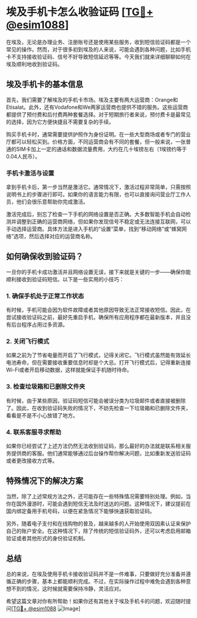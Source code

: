 # 埃及手机卡怎么收验证码 [[TG💪+ @esim1088](https://t.me/s/esim1088)]

在埃及，无论是办理业务、注册账号还是使用某些服务，收到短信验证码都是一个常见的操作。然而，对于很多初到埃及的人来说，可能会遇到各种问题，比如手机卡不支持接收验证码、信号不好导致短信延迟等等。今天我们就来详细聊聊如何在埃及顺利地收到验证码。

## 埃及手机卡的基本信息

首先，我们需要了解埃及的手机卡市场。埃及主要有两大运营商：Orange和Etisalat。此外，还有Vodafone和We两家运营商也提供不错的服务。这些运营商都提供了预付费和后付费两种套餐选择。对于短期旅行者来说，预付费卡是最常见的选择，因为它方便快捷且不需要复杂的手续。

购买手机卡时，通常需要提供护照作为身份证明。在一些大型商场或者专门的营业厅都可以轻松买到。价格方面，不同运营商会有不同的套餐，但一般来说，一张普通的SIM卡加上一定的通话和数据流量费用，大约在几十埃镑左右（1埃镑约等于0.04人民币）。

### 手机卡激活与设置

拿到手机卡后，第一步当然是激活它。通常情况下，激活过程非常简单，只需按照说明书上的步骤进行即可。如果你的语言能力有限，也可以直接询问营业厅工作人员，他们会很乐意帮助你完成激活。

激活完成后，别忘了检查一下手机的网络设置是否正确。大多数智能手机会自动检测并调整到正确的运营商网络，但如果你发现信号不稳定或无法连接互联网，可以手动选择运营商。具体方法是进入手机的“设置”菜单，找到“移动网络”或“蜂窝网络”选项，然后选择对应的运营商名称。

## 如何确保收到验证码？

一旦你的手机卡成功激活并且网络设置无误，接下来就是关键的一步——确保你能顺利接收到验证码短信。以下是一些实用的小技巧：

### 1. 确保手机处于正常工作状态

有时候，手机可能会因为软件故障或者其他原因导致无法正常接收短信。因此，在尝试接收验证码之前，最好先重启手机，确保所有应用程序都在最新版本，并且没有后台程序占用过多资源。

### 2. 关闭飞行模式

如果之前为了节省电量而开启了飞行模式，记得关闭它。飞行模式虽然能有效延长电池寿命，但在需要接收重要信息时却是个大忌。打开飞行模式后，记得重新连接Wi-Fi或者开启移动数据，这样就能保证手机随时待命。

### 3. 检查垃圾箱和已删除文件夹

有时候，由于某些原因，验证码短信可能会被误分类为垃圾邮件或者直接被删除了。因此，在收到验证码失败的情况下，不妨先检查一下垃圾箱和已删除文件夹，看看是不是不小心放错了地方。

### 4. 联系客服寻求帮助

如果你已经尝试了上述方法仍然无法收到验证码，那么最好的办法就是联系相关服务提供商的客服。他们通常能够通过后台操作帮你解决问题，比如重新发送验证码或者更改接收方式等。

## 特殊情况下的解决方案

当然，除了上述常规方法之外，还可能存在一些特殊情况需要特别处理。例如，当你在国外漫游时，可能会遇到短信无法及时送达的问题。这种情况下，建议提前在国内绑定备用手机号码，以便在紧急情况下能够快速获取验证码。

另外，随着电子支付和在线购物的普及，越来越多的人开始使用双因素认证来保护自己的账户安全。在这种情况下，除了传统的短信验证码外，还可以考虑启用邮箱验证或者其他形式的身份验证机制。

## 总结

总的来说，在埃及使用手机卡接收验证码并不是一件难事，只要做好充分准备并遵循正确的步骤，基本上都能顺利完成。不过，在实际操作过程中难免会遇到各种意想不到的情况，这时候就需要保持冷静，灵活应对。

希望这篇文章对你有所帮助！如果你还有其他关于埃及手机卡的问题，欢迎随时提问[[TG💪+ @esim1088](https://t.me/s/esim1088) ![Image](https://i.postimg.cc/4NQfJmqS/Snipaste-2025-05-13-00-14-12.png)]